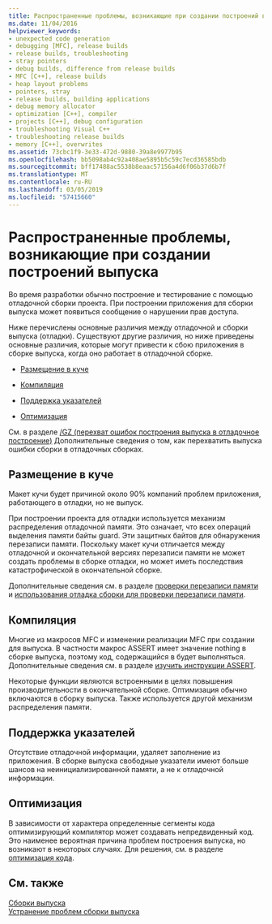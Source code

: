 ```yaml
---
title: Распространенные проблемы, возникающие при создании построений выпуска
ms.date: 11/04/2016
helpviewer_keywords:
- unexpected code generation
- debugging [MFC], release builds
- release builds, troubleshooting
- stray pointers
- debug builds, difference from release builds
- MFC [C++], release builds
- heap layout problems
- pointers, stray
- release builds, building applications
- debug memory allocator
- optimization [C++], compiler
- projects [C++], debug configuration
- troubleshooting Visual C++
- troubleshooting release builds
- memory [C++], overwrites
ms.assetid: 73cbc1f9-3e33-472d-9880-39a8e9977b95
ms.openlocfilehash: bb5098ab4c92a408ae5895b5c59c7ecd36585bdb
ms.sourcegitcommit: bff17488ac5538b8eaac57156a4d6f06b37d6b7f
ms.translationtype: MT
ms.contentlocale: ru-RU
ms.lasthandoff: 03/05/2019
ms.locfileid: "57415660"
---
```

# <a name="common-problems-when-creating-a-release-build"></a>Распространенные проблемы, возникающие при создании построений выпуска

Во время разработки обычно построение и тестирование с помощью отладочной сборки проекта. При построении приложения для сборки выпуска может появиться сообщение о нарушении прав доступа.

Ниже перечислены основные различия между отладочной и сборки выпуска (отладки). Существуют другие различия, но ниже приведены основные различия, которые могут привести к сбою приложения в сборке выпуска, когда оно работает в отладочной сборке.

- [Размещение в куче](#_core_heap_layout)

- [Компиляция](#_core_compilation)

- [Поддержка указателей](#_core_pointer_support)

- [Оптимизация](#_core_optimizations)

См. в разделе [/GZ (перехват ошибок построения выпуска в отладочное построение)](../../build/reference/gz-enable-stack-frame-run-time-error-checking.md) Дополнительные сведения о том, как перехватить выпуска ошибки сборки в отладочных сборках.

##  <a name="_core_heap_layout"></a> Размещение в куче

Макет кучи будет причиной около 90% компаний проблем приложения, работающего в отладки, но не выпуск.

При построении проекта для отладки используется механизм распределения отладочной памяти. Это означает, что всех операций выделения памяти байты guard. Эти защитных байтов для обнаружения перезаписи памяти. Поскольку макет кучи отличается между отладочной и окончательной версиях перезаписи памяти не может создать проблемы в сборке отладки, но может иметь последствия катастрофической в окончательной сборке.

Дополнительные сведения см. в разделе [проверки перезаписи памяти](../../build/reference/checking-for-memory-overwrites.md) и [использования отладка сборки для проверки перезаписи памяти](../../build/reference/using-the-debug-build-to-check-for-memory-overwrite.md).

##  <a name="_core_compilation"></a> Компиляция

Многие из макросов MFC и изменении реализации MFC при создании для выпуска. В частности макрос ASSERT имеет значение nothing в сборке выпуска, поэтому код, содержащийся в будет выполняться. Дополнительные сведения см. в разделе [изучить инструкции ASSERT](../../build/reference/using-verify-instead-of-assert.md).

Некоторые функции являются встроенными в целях повышения производительности в окончательной сборке. Оптимизация обычно включаются в сборку выпуска. Также используется другой механизм распределения памяти.

##  <a name="_core_pointer_support"></a> Поддержка указателей

Отсутствие отладочной информации, удаляет заполнение из приложения. В сборке выпуска свободные указатели имеют больше шансов на неинициализированной памяти, а не к отладочной информации.

##  <a name="_core_optimizations"></a> Оптимизация

В зависимости от характера определенные сегменты кода оптимизирующий компилятор может создавать непредвиденный код. Это наименее вероятная причина проблем построения выпуска, но возникают в некоторых случаях. Для решения, см. в разделе [оптимизация кода](../../build/reference/optimizing-your-code.md).

## <a name="see-also"></a>См. также

[Сборки выпуска](../../build/reference/release-builds.md)<br/>
[Устранение проблем сборки выпуска](../../build/reference/fixing-release-build-problems.md)
